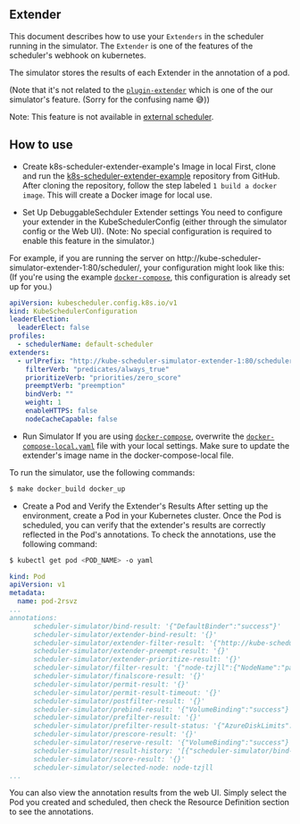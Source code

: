 ## Extender

This document describes how to use your `Extenders` in the scheduler running in the simulator.
The `Extender` is one of the features of the scheduler's webhook on kubernetes.

The simulator stores the results of each Extender in the annotation of a pod.

(Note that it's not related to the [`plugin-extender`](./plugin-extender.md) which is one of the our simulator's feature. 
(Sorry for the confusing name 😅))

Note: This feature is not available in [external scheduler](./external-scheduler.md).

## How to use

+ Create k8s-scheduler-extender-example's Image in local
First, clone and run the [k8s-scheduler-extender-example](https://github.com/everpeace/k8s-scheduler-extender-example) repository from GitHub. After cloning the repository, follow the step labeled `1 build a docker image`. This will create a Docker image for local use.

+ Set Up DebuggableSechduler Extender settings
You need to configure your extender in the KubeSchedulerConfig (either through the simulator config or the Web UI). (Note: No special configuration is required to enable this feature in the simulator.)

For example, if you are running the server on http://kube-scheduler-simulator-extender-1:80/scheduler/, your configuration might look like this: (If you're using the example [`docker-compose`](./example/docker-compose.yaml), this configuration is already set up for you.)

```yaml
apiVersion: kubescheduler.config.k8s.io/v1
kind: KubeSchedulerConfiguration
leaderElection:
  leaderElect: false
profiles:
  - schedulerName: default-scheduler
extenders:
  - urlPrefix: "http://kube-scheduler-simulator-extender-1:80/scheduler"
    filterVerb: "predicates/always_true"
    prioritizeVerb: "priorities/zero_score"
    preemptVerb: "preemption"
    bindVerb: ""
    weight: 1
    enableHTTPS: false
    nodeCacheCapable: false
```

+ Run Simulator
If you are using [`docker-compose`](./example/docker-compose.yaml), overwrite the [`docker-compose-local.yaml`](../../docker-compose-local.yml) file with your local settings. Make sure to update the extender's image name in the docker-compose-local file.

To run the simulator, use the following commands:
```sh
$ make docker_build docker_up
```

+ Create a Pod and Verify the Extender's Results
After setting up the environment, create a Pod in your Kubernetes cluster. Once the Pod is scheduled, you can verify that the extender's results are correctly reflected in the Pod's annotations.
To check the annotations, use the following command:
```sh
$ kubectl get pod <POD_NAME> -o yaml
```
```yaml
kind: Pod
apiVersion: v1
metadata:
  name: pod-2rsvz
...
annotations:
      scheduler-simulator/bind-result: '{"DefaultBinder":"success"}'
      scheduler-simulator/extender-bind-result: '{}'
      scheduler-simulator/extender-filter-result: '{"http://kube-scheduler-simulator-extender-1:80/scheduler":{"Nodes":{"metadata":{},"items":[{"metadata":{"name":"node-tzjll","generateName":"node-","uid":"a3e39211-2200-4dee-99a8-a27b2ac528b3","resourceVersion":"223","creationTimestamp":"2024-09-25T12:24:50Z","annotations":{"node.alpha.kubernetes.io/ttl":"0"},"managedFields":[{"manager":"kube-controller-manager","operation":"Update","apiVersion":"v1","time":"2024-09-25T12:24:50Z","fieldsType":"FieldsV1","fieldsV1":{"f:metadata":{"f:annotations":{".":{},"f:node.alpha.kubernetes.io/ttl":{}}}}},{"manager":"simulator","operation":"Update","apiVersion":"v1","time":"2024-09-25T12:24:50Z","fieldsType":"FieldsV1","fieldsV1":{"f:metadata":{"f:generateName":{}}}}]},"spec":{},"status":{"capacity":{"cpu":"4","memory":"32Gi","pods":"110"},"allocatable":{"cpu":"4","memory":"32Gi","pods":"110"},"phase":"Running","conditions":[{"type":"Ready","status":"True","lastHeartbeatTime":null,"lastTransitionTime":null}],"daemonEndpoints":{"kubeletEndpoint":{"Port":0}},"nodeInfo":{"machineID":"","systemUUID":"","bootID":"","kernelVersion":"","osImage":"","containerRuntimeVersion":"","kubeletVersion":"","kubeProxyVersion":"","operatingSystem":"","architecture":""}}}]},"NodeNames":null,"FailedNodes":{},"FailedAndUnresolvableNodes":null,"Error":""}}'
      scheduler-simulator/extender-preempt-result: '{}'
      scheduler-simulator/extender-prioritize-result: '{}'
      scheduler-simulator/filter-result: '{"node-tzjll":{"NodeName":"passed","NodeResourcesFit":"passed","NodeUnschedulable":"passed","TaintToleration":"passed"}}'
      scheduler-simulator/finalscore-result: '{}'
      scheduler-simulator/permit-result: '{}'
      scheduler-simulator/permit-result-timeout: '{}'
      scheduler-simulator/postfilter-result: '{}'
      scheduler-simulator/prebind-result: '{"VolumeBinding":"success"}'
      scheduler-simulator/prefilter-result: '{}'
      scheduler-simulator/prefilter-result-status: '{"AzureDiskLimits":"","EBSLimits":"","GCEPDLimits":"","InterPodAffinity":"","NodeAffinity":"","NodePorts":"","NodeResourcesFit":"success","NodeVolumeLimits":"","PodTopologySpread":"","VolumeBinding":"","VolumeRestrictions":"","VolumeZone":""}'
      scheduler-simulator/prescore-result: '{}'
      scheduler-simulator/reserve-result: '{"VolumeBinding":"success"}'
      scheduler-simulator/result-history: '[{"scheduler-simulator/bind-result":"{\"DefaultBinder\":\"success\"}","scheduler-simulator/extender-bind-result":"{}","scheduler-simulator/extender-filter-result":"{\"http://kube-scheduler-simulator-extender-1:80/scheduler\":{\"Nodes\":{\"metadata\":{},\"items\":[{\"metadata\":{\"name\":\"node-tzjll\",\"generateName\":\"node-\",\"uid\":\"a3e39211-2200-4dee-99a8-a27b2ac528b3\",\"resourceVersion\":\"223\",\"creationTimestamp\":\"2024-09-25T12:24:50Z\",\"annotations\":{\"node.alpha.kubernetes.io/ttl\":\"0\"},\"managedFields\":[{\"manager\":\"kube-controller-manager\",\"operation\":\"Update\",\"apiVersion\":\"v1\",\"time\":\"2024-09-25T12:24:50Z\",\"fieldsType\":\"FieldsV1\",\"fieldsV1\":{\"f:metadata\":{\"f:annotations\":{\".\":{},\"f:node.alpha.kubernetes.io/ttl\":{}}}}},{\"manager\":\"simulator\",\"operation\":\"Update\",\"apiVersion\":\"v1\",\"time\":\"2024-09-25T12:24:50Z\",\"fieldsType\":\"FieldsV1\",\"fieldsV1\":{\"f:metadata\":{\"f:generateName\":{}}}}]},\"spec\":{},\"status\":{\"capacity\":{\"cpu\":\"4\",\"memory\":\"32Gi\",\"pods\":\"110\"},\"allocatable\":{\"cpu\":\"4\",\"memory\":\"32Gi\",\"pods\":\"110\"},\"phase\":\"Running\",\"conditions\":[{\"type\":\"Ready\",\"status\":\"True\",\"lastHeartbeatTime\":null,\"lastTransitionTime\":null}],\"daemonEndpoints\":{\"kubeletEndpoint\":{\"Port\":0}},\"nodeInfo\":{\"machineID\":\"\",\"systemUUID\":\"\",\"bootID\":\"\",\"kernelVersion\":\"\",\"osImage\":\"\",\"containerRuntimeVersion\":\"\",\"kubeletVersion\":\"\",\"kubeProxyVersion\":\"\",\"operatingSystem\":\"\",\"architecture\":\"\"}}}]},\"NodeNames\":null,\"FailedNodes\":{},\"FailedAndUnresolvableNodes\":null,\"Error\":\"\"}}","scheduler-simulator/extender-preempt-result":"{}","scheduler-simulator/extender-prioritize-result":"{}","scheduler-simulator/filter-result":"{\"node-tzjll\":{\"NodeName\":\"passed\",\"NodeResourcesFit\":\"passed\",\"NodeUnschedulable\":\"passed\",\"TaintToleration\":\"passed\"}}","scheduler-simulator/finalscore-result":"{}","scheduler-simulator/permit-result":"{}","scheduler-simulator/permit-result-timeout":"{}","scheduler-simulator/postfilter-result":"{}","scheduler-simulator/prebind-result":"{\"VolumeBinding\":\"success\"}","scheduler-simulator/prefilter-result":"{}","scheduler-simulator/prefilter-result-status":"{\"AzureDiskLimits\":\"\",\"EBSLimits\":\"\",\"GCEPDLimits\":\"\",\"InterPodAffinity\":\"\",\"NodeAffinity\":\"\",\"NodePorts\":\"\",\"NodeResourcesFit\":\"success\",\"NodeVolumeLimits\":\"\",\"PodTopologySpread\":\"\",\"VolumeBinding\":\"\",\"VolumeRestrictions\":\"\",\"VolumeZone\":\"\"}","scheduler-simulator/prescore-result":"{}","scheduler-simulator/reserve-result":"{\"VolumeBinding\":\"success\"}","scheduler-simulator/score-result":"{}","scheduler-simulator/selected-node":"node-tzjll"}]'
      scheduler-simulator/score-result: '{}'
      scheduler-simulator/selected-node: node-tzjll
...
```

You can also view the annotation results from the web UI. Simply select the Pod you created and scheduled, then check the Resource Definition section to see the annotations.

